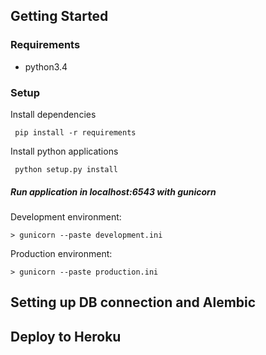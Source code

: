 ## Getting Started

### Requirements

 - python3.4

### Setup

 Install dependencies
```
 pip install -r requirements
```
 Install python applications
```
 python setup.py install
```
##### Run application in localhost:6543 with gunicorn

 Development environment:
```
> gunicorn --paste development.ini
```
 Production environment:
```
> gunicorn --paste production.ini
```
## Setting up DB connection and Alembic

## Deploy to Heroku
